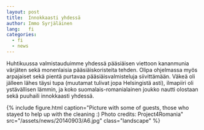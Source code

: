 ```yaml
---
layout: post
title:  Innokkaasti yhdessä
author: Immo Syrjäläinen
lang:   fi
categories:
  - fi
  - news
---
```


Huhtikuussa valmistauduimme yhdessä pääsiäisen viettoon kananmunia värjäten sekä monenlaisia pääsiäiskoristeita tehden. Olipa ohjelmassa myös arpajaiset sekä pientä purtavaa pääsiäisvalmisteluja siivittämään. Väkeä oli jälleen lähes täysi tupa (muutamat tulivat jopa Helsingistä asti), ilmapiiri oli ystävällisen lämmin, ja koko suomalais-romanialainen joukko nautti olostaan sekä puuhaili innokkaasti yhdessä.

{% include figure.html caption="Picture with some of guests, those who stayed to help up with the cleaning :) Photo credits: Project4Romania" src="/assets/news/20140903/A6.jpg" class="landscape" %}